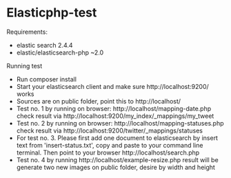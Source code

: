 # Elasticphp-test

Requirements:
- elastic search 2.4.4
- elastic/elasticsearch-php ~2.0

Running test
- Run composer install
- Start your elasticsearch client and make sure http://localhost:9200/ works
- Sources are on public folder, point this to http://localhost/
- Test no. 1 by running on browser: http://localhost/mapping-date.php
  check result via http://localhost:9200/my_index/_mappings/my_tweet
- Test no. 2 by running on browser: http://localhost/mapping-statuses.php
  check result via http://localhost:9200/twitter/_mappings/statuses
- For test no. 3. Please first add one document to elasticsearch by insert text from 'insert-status.txt', copy and paste to your command line
  terminal. Then point to your browser http://localhost/search.php
- Test no. 4 by running http://localhost/example-resize.php
  result will be generate two new images on public folder, desire by width and height
  


